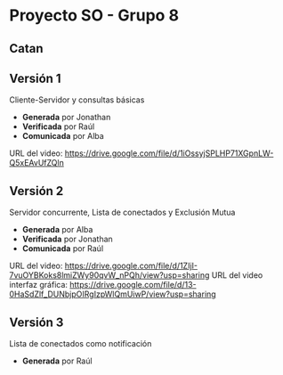 # Proyecto SO - Grupo 8

## Catan

## Versión 1

Cliente-Servidor y consultas básicas
 * **Generada** por Jonathan
 * **Verificada** por Raúl
 * **Comunicada** por Alba

URL del video: https://drive.google.com/file/d/1iOssyjSPLHP71XGpnLW-Q5xEAvUfZQln

## Versión 2

Servidor concurrente, Lista de conectados y Exclusión Mutua
 * **Generada** por Alba
 * **Verificada** por Jonathan
 * **Comunicada** por Raúl

URL del video: https://drive.google.com/file/d/1ZIjI-7vuOYBKoks8lmiZWy90qvW_nPQh/view?usp=sharing
URL del video interfaz gráfica: https://drive.google.com/file/d/13-0HaSdZlf_DUNbjpOIRgIzpWlQmUiwP/view?usp=sharing

## Versión 3

Lista de conectados como notificación
 * **Generada** por Raúl
